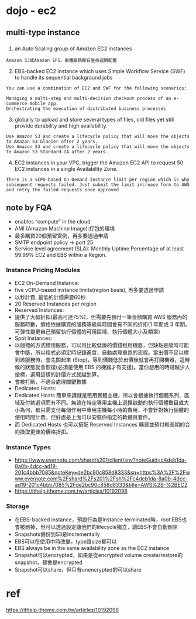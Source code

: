 # dojo - ec2

## multi-type instance

###
1. an Auto Scaling group of Amazon EC2 instances
```
Amazon S3或Amazon EFS。兩種服務都有生命週期配置
```  
2. EBS-backed EC2 instance which uses Simple Workflow Service (SWF) to handle its sequential background jobs
```
You can use a combination of EC2 and SWF for the following scenarios:

Managing a multi-step and multi-decision checkout process of an e-commerce mobile app.
Orchestrating the execution of distributed business processes
```

3. globally to upload and store several types of files,  old files yet still provide durability and high availability.
```
Use Amazon S3 and create a lifecycle policy that will move the objects to Amazon S3 Glacier after 2 years.
Use Amazon S3 and create a lifecycle policy that will move the objects to Amazon S3 Standard-IA after 2 years.
```

4. EC2 instances in your VPC, trigger the Amazon EC2 API to request 50 EC2 instances in a single Availability Zone.
```
There is a vCPU-based On-Demand Instance limit per region which is why subsequent requests failed. Just submit the limit increase form to AWS and retry the failed requests once approved
```


 
 ## note by FQA
 
 - enables “compute” in the cloud
 - AMI (Amazon Machine Image):打包的環境
 - 最多購買20個預留實例，再多要透過申請
 - SMTP endpoint policy -> port 25
 - Service level agreement (SLA): Monthly Uptime Percentage of at least 99.99% EC2 and EBS within a Region.
 
 ### Instance Pricing Modules
 
 - EC2 On-Demand Instance:
  - five vCPU-based instance limits(region basis), 再多要透過申請
  - 以秒計費, 最低的計價需要60秒
  - 20 Reserved Instances per region
 - Reserved Instances:
  - 提供了大幅折扣(最高可達75%)，但需要先預付一筆金額購買 AWS 服務內的服務時數，價格依據購買的服務等級與時間會有不同的折扣(1 年期或 3 年期。可彈性變更自己預留執行個體的可用區域、執行個體大小及類型)
 - Spot Instances:
  - 以競標的方式標用服務，可以用比較低廉的價錢租用機器，但缺點是隨時可能會中斷，所以程式必須定時記錄進度，自動處理重跑的流程。當出價不足以標到該服務時，會先關起來 (Stop)，等到價錢低於出價後就會再打開機器，這時候的狀態就會恢復(必須是使用 EBS 的機器才有支援)。當你想用的時段越少人搶標，選用這樣的計價方式就越划算。
  - 會被打斷，不適合處理關鍵數據
 - Dedicated Hosts:
  - Dedicated Hosts 簡單來講就是租用實體主機，所以會根據執行個體系列、區域及付款選項而有不同。無論在特定專用主機上選擇啟動的執行個體數目或大小為何，都只需支付每個作用中專用主機每小時的費用，不會針對執行個體的使用時間計費。但好處是上面可以安裝你指定的軟體與套件。
  - 而 Dedicated Hosts 也可以搭配 Reserved Instances 購買並預付較長期的合約換取更佳的價格折扣。
  
### Instance Types
- https://www.evernote.com/shard/s201/client/snv?noteGuid=c4deb1da-8a0b-4dcc-ad19-201c4bbb7085&noteKey=de2bc90c858d8333&sn=https%3A%2F%2Fwww.evernote.com%2Fshard%2Fs201%2Fsh%2Fc4deb1da-8a0b-4dcc-ad19-201c4bbb7085%2Fde2bc90c858d8333&title=AWS%2B-%2BEC2
- https://ithelp.ithome.com.tw/articles/10192098

### Storage
 - 在EBS-backed instance，預設行為是Instance terminated時，root EBS也會被刪掉，但可以透過設定讓他們的lifecycle獨立，讓EBS不會自動刪除
 - Snapshots備份到S3是Incrementally
 - EBS可以在使用中時改變，type跟size都可以
 - EBS always be in the same availability zone as the EC2 instance
 - Snapshot可以encrypted，如果是從encrypted volume create/restore的snapshot，都會是encrypted
 - Snapshot可以share，但只有unencrypted的可以share

  
# ref
https://ithelp.ithome.com.tw/articles/10192098

